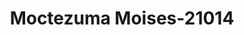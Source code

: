 ---
f_zip-code: 77488
f_state-code: TX
title: Moctezuma Moises-21014
f_phone: 979-532-0538
f_city-only: Wharton
f_address: 1407 Oakwood Dr Wharton
f_location-unique-id: '21014'
slug: moctezuma-moises-21014
updated-on: '2024-05-30T13:46:58.046Z'
created-on: '2024-05-30T13:36:59.803Z'
published-on: '2024-05-30T13:54:32.469Z'
f_city-state: cms/city/wharton-tx.md
f_company: cms/company/moctezuma-moises.md
f_state: cms/state/texas.md
layout: '[payday-loan].html'
tags: payday-loan
---